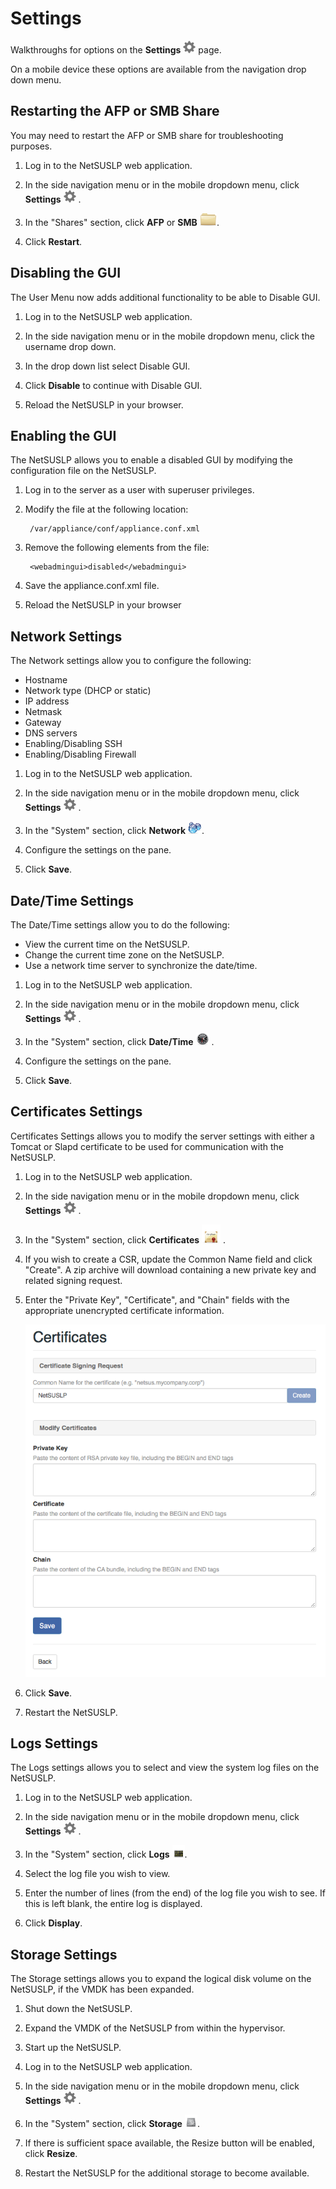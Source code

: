 # Settings
Walkthroughs for options on the **Settings** <img height="20" src="images/thumbnails/settings_menu.png"> page.

On a mobile device these options are available from the navigation drop down menu.


## Restarting the AFP or SMB Share
You may need to restart the AFP or SMB share for troubleshooting purposes.

1. Log in to the NetSUSLP web application.

2. In the side navigation menu or in the mobile dropdown menu, click **Settings** <img height="20" src="images/thumbnails/settings_menu.png"> .

3. In the "Shares" section, click **AFP** or **SMB** <img height="20" src="images/thumbnails/categories_icon.png">.

4. Click **Restart**.


## Disabling the GUI
The User Menu now adds additional functionality to be able to Disable GUI.

1. Log in to the NetSUSLP web application.

2. In the side navigation menu or in the mobile dropdown menu, click the username drop down.

3. In the drop down list select Disable GUI.

4. Click **Disable** to continue with Disable GUI.

5. Reload the NetSUSLP in your browser.


## Enabling the GUI
The NetSUSLP allows you to enable a disabled GUI by modifying the configuration file on the NetSUSLP.

1. Log in to the server as a user with superuser privileges.

2. Modify the file at the following location:

		/var/appliance/conf/appliance.conf.xml

3. Remove the following elements from the file:

		<webadmingui>disabled</webadmingui>

4. Save the appliance.conf.xml file.

5. Reload the NetSUSLP in your browser


## Network Settings
The Network settings allow you to configure the following:

* Hostname
* Network type (DHCP or static) 
* IP address
* Netmask
* Gateway
* DNS servers 
* Enabling/Disabling SSH
* Enabling/Disabling Firewall

1. Log in to the NetSUSLP web application.

2. In the side navigation menu or in the mobile dropdown menu, click **Settings** <img height="20" src="images/thumbnails/settings_menu.png"> .

3. In the "System" section, click **Network** <img height="20" src="images/thumbnails/network_icon.png">.

4. Configure the settings on the pane.

5. Click **Save**.


## Date/Time Settings
The Date/Time settings allow you to do the following:

* View the current time on the NetSUSLP. 
* Change the current time zone on the NetSUSLP. 
* Use a network time server to synchronize the date/time.

1. Log in to the NetSUSLP web application.

2. In the side navigation menu or in the mobile dropdown menu, click **Settings** <img height="20" src="images/thumbnails/settings_menu.png"> .

3. In the "System" section, click **Date/Time** <img height="20" src="images/thumbnails/clock_icon.png"> .

4. Configure the settings on the pane.

5. Click **Save**.


## Certificates Settings
Certificates Settings allows you to modify the server settings with either a Tomcat or Slapd certificate to be used for communication with the NetSUSLP.

1. Log in to the NetSUSLP web application.

2. In the side navigation menu or in the mobile dropdown menu, click **Settings** <img height="20" src="images/thumbnails/settings_menu.png"> .

3. In the "System" section, click **Certificates** <img height="30" src="images/thumbnails/certificates_icon.png"> .

4. If you wish to create a CSR, update the Common Name field and click "Create". A zip archive will download containing a new private key and related signing request.

5. Enter the "Private Key", "Certificate", and "Chain" fields with the appropriate unencrypted certificate information.
	
    <img src="images/attachments/certificates.png" width="500">

6. Click **Save**.

7. Restart the NetSUSLP.


## Logs Settings
The Logs settings allows you to select and view the system log files on the NetSUSLP.

1. Log in to the NetSUSLP web application.

2. In the side navigation menu or in the mobile dropdown menu, click **Settings** <img height="20" src="images/thumbnails/settings_menu.png"> .

3. In the "System" section, click **Logs** <img height="20" src="images/thumbnails/logs_icon.png">.

4. Select the log file you wish to view.

5. Enter the number of lines (from the end) of the log file you wish to see. If this is left blank, the entire log is displayed.

5. Click **Display**.


## Storage Settings
The Storage settings allows you to expand the logical disk volume on the NetSUSLP, if the VMDK has been expanded.

1. Shut down the NetSUSLP.

2. Expand the VMDK of the NetSUSLP from within the hypervisor.

3. Start up the NetSUSLP.

4. Log in to the NetSUSLP web application.

5. In the side navigation menu or in the mobile dropdown menu, click **Settings** <img height="20" src="images/thumbnails/settings_menu.png"> .

6. In the "System" section, click **Storage** <img height="20" src="images/thumbnails/storage_icon.png">.

7. If there is sufficient space available, the Resize button will be enabled, click **Resize**.

8. Restart the NetSUSLP for the additional storage to become available.
